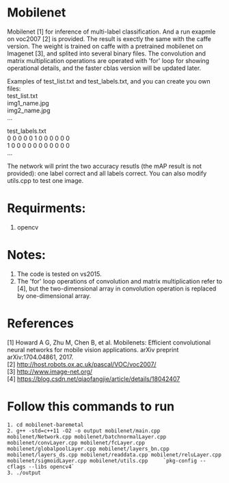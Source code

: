 # Mobilenet
Mobilenet [1] for inference of multi-label classification. And a run exapmle on voc2007 [2] is provided. The result is exectly the same with the caffe version. The weight is trained on caffe with a pretrained mobilenet on Imagenet [3], and splited into several binary files. The convolution and matrix multiplication operations are operated with 'for' loop for showing operational details, and the faster cblas version will be updated later.

Examples of test_list.txt and test_labels.txt, and you can create you own files:  
test_list.txt  
img1_name.jpg</br>
img2_name.jpg</br>
...

test_labels.txt  
0 0 0 0 0 1 0 0 0 0 0 0   
1 0 0 0 0 0 0 0 0 0 0 0  
...

The network will print the two accuracy resutls (the mAP result is not provided): one label correct and all labels correct. You can also modify utils.cpp to test one image.

# Requirments:
1. opencv

# Notes:
1. The code is tested on vs2015.      
2. The 'for' loop operations of convolution and matrix multiplication refer to [4], but the two-dimensional array in convolution operation is replaced by one-dimensional array.

# References
[1] Howard A G, Zhu M, Chen B, et al. Mobilenets: Efficient convolutional neural networks for mobile vision applications. arXiv preprint arXiv:1704.04861, 2017.   
[2] http://host.robots.ox.ac.uk/pascal/VOC/voc2007/  
[3] http://www.image-net.org/  
[4] https://blog.csdn.net/qiaofangjie/article/details/18042407

# Follow this commands to run
````
1. cd mobilenet-baremetal
2. g++ -std=c++11 -O2 -o output mobilenet/main.cpp mobilenet/Network.cpp mobilenet/batchnormalLayer.cpp mobilenet/convLayer.cpp mobilenet/fcLayer.cpp mobilenet/globalpoolLayer.cpp mobilenet/layers_bn.cpp mobilenet/layers_ds.cpp mobilenet/readdata.cpp mobilenet/reluLayer.cpp mobilenet/sigmoidLayer.cpp mobilenet/utils.cpp     `pkg-config --cflags --libs opencv4`
3. ./output
````
